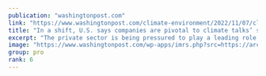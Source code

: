 ```yaml
---
publication: "washingtonpost.com"
link: "https://www.washingtonpost.com/climate-environment/2022/11/07/climate-cop27-biden-companies-un/"
title: "In a shift, U.S. says companies are pivotal to climate talks’ success"
excerpt: "The private sector is being pressured to play a leading role in climate action, amid global political paralysis."
image: "https://www.washingtonpost.com/wp-apps/imrs.php?src=https://arc-anglerfish-washpost-prod-washpost.s3.amazonaws.com/public/S2P4NAXJYBYAU2GXWWVQ55GAPQ.jpg&w=1440"
group: pro
rank: 6
---
```

